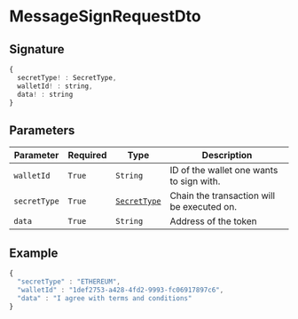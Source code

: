 # MessageSignRequestDto

## Signature

```javascript
{
  secretType! : SecretType,
  walletId! : string,
  data! : string
}
```

## Parameters

| Parameter    | Required | Type                             | Description                                |
| ------------ | -------- | -------------------------------- | ------------------------------------------ |
| `walletId`   | `True`   | `String`                         | ID of the wallet one wants to sign with.   |
| `secretType` | `True`   | [`SecretType`](broken-reference) | Chain the transaction will be executed on. |
| `data`       | `True`   | `String`                         | Address of the token                       |

## Example

```javascript
{
  "secretType" : "ETHEREUM",
  "walletId" : "1def2753-a428-4fd2-9993-fc06917897c6",
  "data" : "I agree with terms and conditions"
}
```

